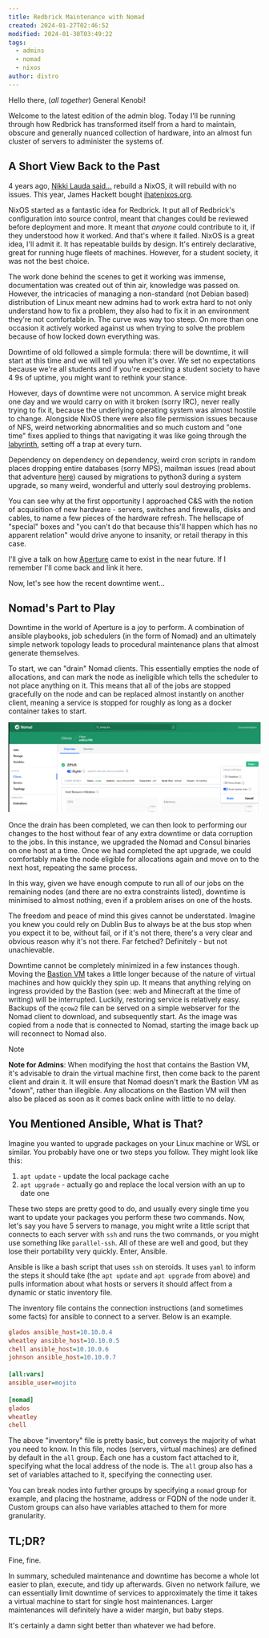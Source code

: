 ```yaml
---
title: Redbrick Maintenance with Nomad
created: 2024-01-27T02:46:52
modified: 2024-01-30T03:49:22
tags:
  - admins
  - nomad
  - nixos
author: distro
---
```


Hello there, (_all together_) General Kenobi!

Welcome to the latest edition of the admin blog. Today I'll be running through how Redbrick has transformed itself from a hard to maintain, obscure and generally nuanced collection of hardware, into an almost fun cluster of servers to administer the systems of.

## A Short View Back to the Past

4 years ago, [Nikki Lauda said...](<https://www.youtube.com/watch?v=FlFt_W4664M>) rebuild a NixOS, it will rebuild with no issues. This year, James Hackett bought [ihatenixos.org](https://ihatenixos.org).

NixOS started as a fantastic idea for Redbrick. It put all of Redbrick's configuration into source control, meant that changes could be reviewed before deployment and more. It meant that _anyone_ could contribute to it, if they understood how it worked. And that's where it failed. NixOS is a great idea, I'll admit it. It has repeatable builds by design. It's entirely declarative, great for running huge fleets of machines. However, for a student society, it was not the best choice. 

The work done behind the scenes to get it working was immense, documentation was created out of thin air, knowledge was passed on. However, the intricacies of managing a non-standard (not Debian based) distribution of Linux meant new admins had to work extra hard to not only understand how to fix a problem, they also had to fix it in an environment they're not comfortable in. The curve was way too steep. On more than one occasion it actively worked against us when trying to solve the problem because of how locked down everything was.

Downtime of old followed a simple formula: there will be downtime, it will start at this time and we will tell you when it's over. We set no expectations because we're all students and if you're expecting a student society to have 4 9s of uptime, you might want to rethink your stance.

However, days of downtime were not uncommon. A service might break one day and we would carry on with it broken (sorry IRC), never really trying to fix it, because the underlying operating system was almost hostile to change. Alongside NixOS there were also file permission issues because of NFS, weird networking abnormalities and so much custom and "one time" fixes applied to things that navigating it was like going through the [labyrinth](https://en.wikipedia.org/wiki/Labyrinth), setting off a trap at every turn.

Dependency on dependency on dependency, weird cron scripts in random places dropping entire databases (sorry MPS), mailman issues (read about that adventure [here](https://blog.dbyte.xyz/fixing-mailman)) caused by migrations to python3 during a system upgrade, so many weird, wonderful and utterly soul destroying problems.

You can see why at the first opportunity I approached C&S with the notion of acquisition of new hardware - servers, switches and firewalls, disks and cables, to name a few pieces of the hardware refresh. The hellscape of "special" boxes and "you can't do that because this'll happen which has no apparent relation" would drive anyone to insanity, or retail therapy in this case.

I'll give a talk on how [Aperture](https://docs.redbrick.dcu.ie/aperture) came to exist in the near future. If I remember I'll come back and link it here.

Now, let's see how the recent downtime went…

## Nomad's Part to Play

Downtime in the world of Aperture is a joy to perform. A combination of ansible playbooks, job schedulers (in the form of Nomad) and an ultimately simple network topology leads to procedural maintenance plans that almost generate themselves.

To start, we can "drain" Nomad clients. This essentially empties the node of allocations, and can mark the node as ineligible which tells the scheduler to not place anything on it. This means that all of the jobs are stopped gracefully on the node and can be replaced almost instantly on another client, meaning a service is stopped for roughly as long as a docker container takes to start.

![Drain Nomad Client](../res/nomad_drain_client.png)

Once the drain has been completed, we can then look to performing our changes to the host without fear of any extra downtime or data corruption to the jobs. In this instance, we upgraded the Nomad and Consul binaries on one host at a time. Once we had completed the apt upgrade, we could comfortably make the node eligible for allocations again and move on to the next host, repeating the same process.

In this way, given we have enough compute to run all of our jobs on the remaining nodes (and there are no extra constraints listed), downtime is minimised to almost nothing, even if a problem arises on one of the hosts.

The freedom and peace of mind this gives cannot be understated. Imagine you knew you could rely on Dublin Bus to always be at the bus stop when you expect it to be, without fail, or if it's not there, there's a very clear and obvious reason why it's not there. Far fetched? Definitely - but not unachievable.

Downtime cannot be completely minimized in a few instances though. Moving the [Bastion VM](https://docs.redbrick.dcu.ie/aperture/bastion-vm/) takes a little longer because of the nature of virtual machines and how quickly they spin up. It means that anything relying on ingress provided by the Bastion (see: web and Minecraft at the time of writing) will be interrupted. Luckily, restoring service is relatively easy. Backups of the `qcow2` file can be served on a simple webserver for the Nomad client to download, and subsequently start. As the image was copied from a node that is connected to Nomad, starting the image back up will reconnect to Nomad also.

> [!NOTE]
> **Note for Admins**: When modifying the host that contains the Bastion VM, it's advisable to drain the virtual machine first, then come back to the parent client and drain it. It will ensure that Nomad doesn't mark the Bastion VM as "down", rather than illegible. Any allocations on the Bastion VM will then also be placed as soon as it comes back online with little to no delay.

## You Mentioned Ansible, What is That?

Imagine you wanted to upgrade packages on your Linux machine or WSL or similar. You probably have one or two steps you follow. They might look like this:

1. `apt update` - update the local package cache
2. `apt upgrade` - actually go and replace the local version with an up to date one

These two steps are pretty good to do, and usually every single time you want to update your packages you perform these two commands. Now, let's say you have 5 servers to manage, you might write a little script that connects to each server with `ssh` and runs the two commands, or you might use something like `parallel-ssh`. All of these are well and good, but they lose their portability very quickly. Enter, Ansible.

Ansible is like a bash script that uses `ssh` on steroids. It uses `yaml` to inform the steps it should take (the `apt update` and `apt upgrade` from above) and pulls information about what hosts or servers it should affect from a dynamic or static inventory file.

The inventory file contains the connection instructions (and sometimes some facts) for ansible to connect to a server. Below is an example.

```ini
glados ansible_host=10.10.0.4
wheatley ansible_host=10.10.0.5
chell ansible_host=10.10.0.6
johnson ansible_host=10.10.0.7

[all:vars]
ansible_user=mojito

[nomad]
glados
wheatley
chell
```

The above "inventory" file is pretty basic, but conveys the majority of what you need to know. In this file, nodes (servers, virtual machines) are defined by default in the `all` group. Each one has a custom fact attached to it, specifying what the local address of the node is. The `all` group also has a set of variables attached to it, specifying the connecting user.

You can break nodes into further groups by specifying a `nomad` group for example, and placing the hostname, address or FQDN of the node under it. Custom groups can also have variables attached to them for more granularity.

## TL;DR?

Fine, fine.

In summary, scheduled maintenance and downtime has become a whole lot easier to plan, execute, and tidy up afterwards. Given no network failure, we can essentially limit downtime of services to approximately the time it takes a virtual machine to start for single host maintenances. Larger maintenances will definitely have a wider margin, but baby steps.

It's certainly a damn sight better than whatever we had before.
